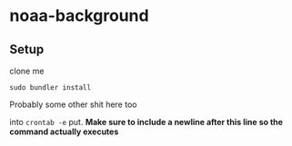 # noaa-background


## Setup

clone me

`sudo bundler install`

Probably some other shit here too

into `crontab -e` put. **Make sure to include a newline after this line so the command actually executes**
```*/10 * * * * export DISPLAY=:0 ; ~/noaa-background/main.rb >> ~/log.log 2>&1
```


